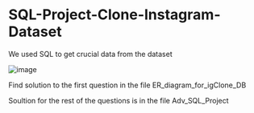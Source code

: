 # SQL-Project-Clone-Instagram-Dataset
We used SQL to get crucial data from the dataset


![image](https://github.com/PrernaKK/SQL-Project-Clone-Instagram-Dataset/assets/146557097/3819e6bb-f76f-48b6-bb9a-2abbe7a4f0f7)

Find solution to the first question in the file ER_diagram_for_igClone_DB

Soultion for the rest of the questions is in the file Adv_SQL_Project

